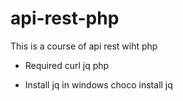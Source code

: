 # api-rest-php
This is a course of api rest wiht php

- Required
curl
jq
php

- Install jq in windows
choco install jq
